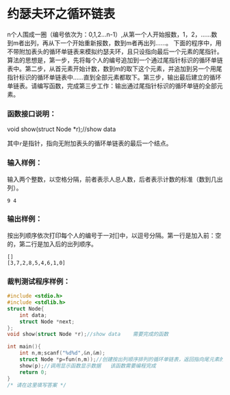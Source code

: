 # 约瑟夫环之循环链表
n个人围成一圈（编号依次为：0,1,2...n-1）,从第一个人开始报数，1，2，……数到m者出列，再从下一个开始重新报数，数到m者再出列……。
下面的程序中，用不带附加表头的循环单链表来模拟约瑟夫环，且只设指向最后一个元素的尾指针。算法的思想是，第一步，先将每个人的编号追加到一个通过尾指针标识的循环单链表中。第二步，从首元素开始计数，数到m的取下这个元素，并追加到另一个用尾指针标识的循环单链表中……直到全部元素都取下。第三步，输出最后建立的循环单链表。请编写函数，完成第三步工作：输出通过尾指针标识的循环单链的全部元素。

### 函数接口说明：
void show(struct Node *r);//show data

其中`r`是指针，指向无附加表头的循环单链表的最后一个结点。

### 输入样例：
输入两个整数，以空格分隔，前者表示人总人数，后者表示计数的标准（数到几出列）。
```in
9 4
```
### 输出样例：
按出列顺序依次打印每个人的编号于一对[]中，以逗号分隔。第一行是加入前：空的，第二行是加入后的出列顺序。
```out
[]
[3,7,2,8,5,4,6,1,0]
```
### 裁判测试程序样例：
```c
#include <stdio.h>
#include <stdlib.h>
struct Node{
	int data;
	struct Node *next;
};
void show(struct Node *r);//show data    需要完成的函数

int main(){
	int n,m;scanf("%d%d",&n,&m);
	struct Node *p=fun(n,m));//创建按出列顺序排列的循环单链表，返回指向尾元素的指针：测试程序提供
	show(p);//调用显示函数显示数据   该函数需要编程完成
	return 0;
}
/* 请在这里填写答案 */
```

